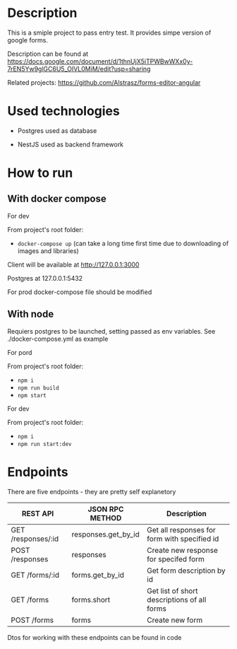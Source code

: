 # Description

This is a smiple project to pass entry test. It provides simpe version of google forms.

Description can be found at https://docs.google.com/document/d/1thnUjX5iTPWBwWXx0y-7rEN5Yw9glGC6U5_OIVL0MiM/edit?usp=sharing

Related projects: https://github.com/Alstrasz/forms-editor-angular

# Used technologies

- Postgres used as database

- NestJS used as backend framework

# How to run

## With docker compose

For dev

From project's root folder:

- ```docker-compose up``` (can take a long time first time due to downloading of images and libraries)

Client will be available at http://127.0.0.1:3000

Postgres at 127.0.0.1:5432

For prod docker-compose file should be modified

## With node

Requiers postgres to be launched, setting passed as env variables. See ./docker-compose.yml as example

For pord

From project's root folder:
- ```npm i```
- ```npm run build```
- ```npm start```

For dev

From project's root folder:
- ```npm i```
- ```npm run start:dev```

# Endpoints

There are five endpoints - they are pretty self explanetory

| REST API         | JSON RPC METHOD     | Description |
|--------------|-----------|------------|
| GET /responses/:id | responses.get_by_id | Get all responses for form with specified id |
| POST /responses | responses | Create new response for specifed form |
| GET /forms/:id | forms.get_by_id | Get form description by id |
| GET /forms | forms.short | Get list of short descriptions of all forms |
| POST /forms | forms | Create new form |

Dtos for working with these endpoints can be found in code
